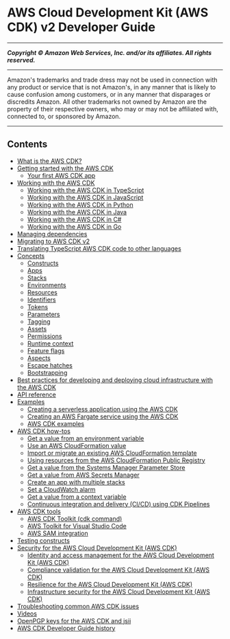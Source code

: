 # AWS Cloud Development Kit (AWS CDK) v2 Developer Guide

-----
*****Copyright &copy; Amazon Web Services, Inc. and/or its affiliates. All rights reserved.*****

-----
Amazon's trademarks and trade dress may not be used in 
     connection with any product or service that is not Amazon's, 
     in any manner that is likely to cause confusion among customers, 
     or in any manner that disparages or discredits Amazon. All other 
     trademarks not owned by Amazon are the property of their respective
     owners, who may or may not be affiliated with, connected to, or 
     sponsored by Amazon.

-----
## Contents
+ [What is the AWS CDK?](home.md)
+ [Getting started with the AWS CDK](getting_started.md)
   + [Your first AWS CDK app](hello_world.md)
+ [Working with the AWS CDK](work-with.md)
   + [Working with the AWS CDK in TypeScript](work-with-cdk-typescript.md)
   + [Working with the AWS CDK in JavaScript](work-with-cdk-javascript.md)
   + [Working with the AWS CDK in Python](work-with-cdk-python.md)
   + [Working with the AWS CDK in Java](work-with-cdk-java.md)
   + [Working with the AWS CDK in C#](work-with-cdk-csharp.md)
   + [Working with the AWS CDK in Go](work-with-cdk-go.md)
+ [Managing dependencies](manage-dependencies.md)
+ [Migrating to AWS CDK v2](migrating-v2.md)
+ [Translating TypeScript AWS CDK code to other languages](multiple_languages.md)
+ [Concepts](core_concepts.md)
   + [Constructs](constructs.md)
   + [Apps](apps.md)
   + [Stacks](stacks.md)
   + [Environments](environments.md)
   + [Resources](resources.md)
   + [Identifiers](identifiers.md)
   + [Tokens](tokens.md)
   + [Parameters](parameters.md)
   + [Tagging](tagging.md)
   + [Assets](assets.md)
   + [Permissions](permissions.md)
   + [Runtime context](context.md)
   + [Feature flags](featureflags.md)
   + [Aspects](aspects.md)
   + [Escape hatches](cfn_layer.md)
   + [Bootstrapping](bootstrapping.md)
+ [Best practices for developing and deploying cloud infrastructure with the AWS CDK](best-practices.md)
+ [API reference](reference.md)
+ [Examples](examples.md)
   + [Creating a serverless application using the AWS CDK](serverless_example.md)
   + [Creating an AWS Fargate service using the AWS CDK](ecs_example.md)
   + [AWS CDK examples](about_examples.md)
+ [AWS CDK how-tos](how_tos.md)
   + [Get a value from an environment variable](get_env_var.md)
   + [Use an AWS CloudFormation value](get_cfn_param.md)
   + [Import or migrate an existing AWS CloudFormation template](use_cfn_template.md)
   + [Using resources from the AWS CloudFormation Public Registry](use_cfn_public_registry.md)
   + [Get a value from the Systems Manager Parameter Store](get_ssm_value.md)
   + [Get a value from AWS Secrets Manager](get_secrets_manager_value.md)
   + [Create an app with multiple stacks](stack_how_to_create_multiple_stacks.md)
   + [Set a CloudWatch alarm](how_to_set_cw_alarm.md)
   + [Get a value from a context variable](get_context_var.md)
   + [Continuous integration and delivery (CI/CD) using CDK Pipelines](cdk_pipeline.md)
+ [AWS CDK tools](tools.md)
   + [AWS CDK Toolkit (cdk command)](cli.md)
   + [AWS Toolkit for Visual Studio Code](vscode.md)
   + [AWS SAM integration](sam.md)
+ [Testing constructs](testing.md)
+ [Security for the AWS Cloud Development Kit (AWS CDK)](security.md)
   + [Identity and access management for the AWS Cloud Development Kit (AWS CDK)](security-iam.md)
   + [Compliance validation for the AWS Cloud Development Kit (AWS CDK)](compliance-validation.md)
   + [Resilience for the AWS Cloud Development Kit (AWS CDK)](disaster-recovery-resiliency.md)
   + [Infrastructure security for the AWS Cloud Development Kit (AWS CDK)](infrastructure-security.md)
+ [Troubleshooting common AWS CDK issues](troubleshooting.md)
+ [Videos](videos.md)
+ [OpenPGP keys for the AWS CDK and jsii](pgp-keys.md)
+ [AWS CDK Developer Guide history](doc-history.md)